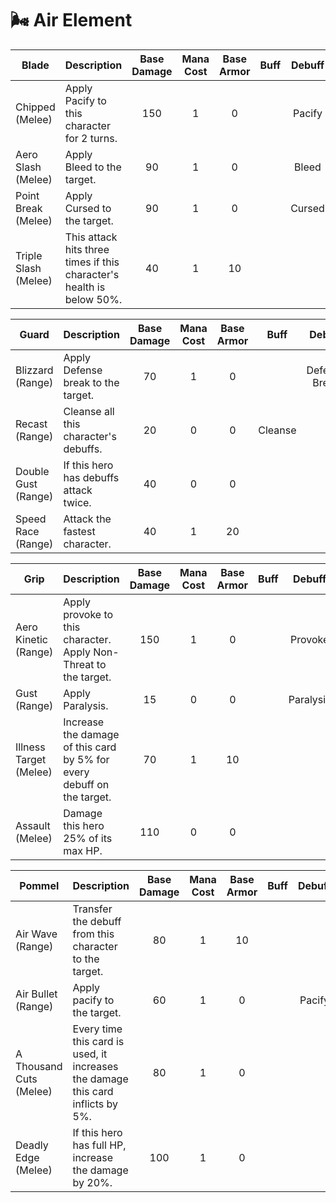 # 🌬 Air Element

| **Blade**            | **Description**                                                       | **Base Damage** | **Mana Cost** | **Base Armor** | **Buff** | **Debuff** |
| -------------------- | --------------------------------------------------------------------- | :-------------: | :-----------: | :------------: | :------: | :--------: |
| Chipped (Melee)      | Apply Pacify to this character for 2 turns.                           |       150       |       1       |        0       |          |   Pacify   |
| Aero Slash (Melee)   | Apply Bleed to the target.                                            |        90       |       1       |        0       |          |    Bleed   |
| Point Break (Melee)  | Apply Cursed to the target.                                           |        90       |       1       |        0       |          |   Cursed   |
| Triple Slash (Melee) | This attack hits three times if this character's health is below 50%. |        40       |       1       |       10       |          |            |

| **Guard**           | **Description**                        | **Base Damage** | **Mana Cost** | **Base Armor** | **Buff** |   **Debuff**  |
| ------------------- | -------------------------------------- | :-------------: | :-----------: | :------------: | :------: | :-----------: |
| Blizzard (Range)    | Apply Defense break to the target.     |        70       |       1       |        0       |          | Defense Break |
| Recast (Range)      | Cleanse all this character's debuffs.  |        20       |       0       |        0       |  Cleanse |               |
| Double Gust (Range) | If this hero has debuffs attack twice. |        40       |       0       |        0       |          |               |
| Speed Race (Range)  | Attack the fastest character.          |        40       |       1       |       20       |          |               |

| **Grip**               | **Description**                                                        | **Base Damage** | **Mana Cost** | **Base Armor** | **Buff** | **Debuff** |
| ---------------------- | ---------------------------------------------------------------------- | :-------------: | :-----------: | :------------: | :------: | :--------: |
| Aero Kinetic (Range)   | Apply provoke to this character. Apply Non-Threat to the target.       |       150       |       1       |        0       |          |   Provoke  |
| Gust (Range)           | Apply Paralysis.                                                       |        15       |       0       |        0       |          |  Paralysis |
| Illness Target (Melee) | Increase the damage of this card by 5% for every debuff on the target. |        70       |       1       |       10       |          |            |
| Assault (Melee)        | Damage this hero 25% of its max HP.                                    |       110       |       0       |        0       |          |            |

| **Pommel**              | **Description**                                                                 | **Base Damage** | **Mana Cost** | **Base Armor** | **Buff** | **Debuff** |
| ----------------------- | ------------------------------------------------------------------------------- | :-------------: | :-----------: | :------------: | :------: | :--------: |
| Air Wave (Range)        | Transfer the debuff from this character to the target.                          |        80       |       1       |       10       |          |            |
| Air Bullet (Range)      | Apply pacify to the target.                                                     |        60       |       1       |        0       |          |   Pacify   |
| A Thousand Cuts (Melee) | Every time this card is used, it increases the damage this card inflicts by 5%. |        80       |       1       |        0       |          |            |
| Deadly Edge (Melee)     | If this hero has full HP, increase the damage by 20%.                           |       100       |       1       |        0       |          |            |
